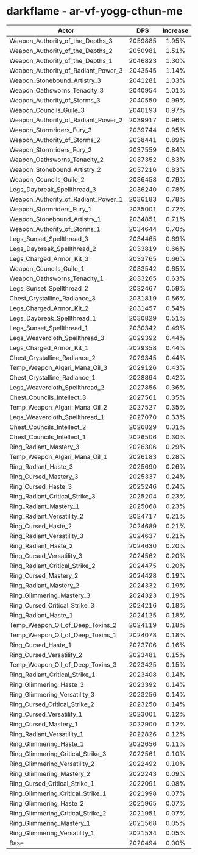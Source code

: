 # darkflame - ar-vf-yogg-cthun-me
| Actor | DPS | Increase |
|---|:---:|:---:|
|Weapon_Authority_of_the_Depths_3|2059885|1.95%|
|Weapon_Authority_of_the_Depths_2|2050981|1.51%|
|Weapon_Authority_of_the_Depths_1|2046823|1.30%|
|Weapon_Authority_of_Radiant_Power_3|2043545|1.14%|
|Weapon_Stonebound_Artistry_3|2041281|1.03%|
|Weapon_Oathsworns_Tenacity_3|2040954|1.01%|
|Weapon_Authority_of_Storms_3|2040550|0.99%|
|Weapon_Councils_Guile_3|2040193|0.97%|
|Weapon_Authority_of_Radiant_Power_2|2039917|0.96%|
|Weapon_Stormriders_Fury_3|2039744|0.95%|
|Weapon_Authority_of_Storms_2|2038441|0.89%|
|Weapon_Stormriders_Fury_2|2037559|0.84%|
|Weapon_Oathsworns_Tenacity_2|2037352|0.83%|
|Weapon_Stonebound_Artistry_2|2037216|0.83%|
|Weapon_Councils_Guile_2|2036458|0.79%|
|Legs_Daybreak_Spellthread_3|2036240|0.78%|
|Weapon_Authority_of_Radiant_Power_1|2036183|0.78%|
|Weapon_Stormriders_Fury_1|2035001|0.72%|
|Weapon_Stonebound_Artistry_1|2034851|0.71%|
|Weapon_Authority_of_Storms_1|2034644|0.70%|
|Legs_Sunset_Spellthread_3|2034465|0.69%|
|Legs_Daybreak_Spellthread_2|2033819|0.66%|
|Legs_Charged_Armor_Kit_3|2033765|0.66%|
|Weapon_Councils_Guile_1|2033542|0.65%|
|Weapon_Oathsworns_Tenacity_1|2033265|0.63%|
|Legs_Sunset_Spellthread_2|2032467|0.59%|
|Chest_Crystalline_Radiance_3|2031819|0.56%|
|Legs_Charged_Armor_Kit_2|2031457|0.54%|
|Legs_Daybreak_Spellthread_1|2030829|0.51%|
|Legs_Sunset_Spellthread_1|2030342|0.49%|
|Legs_Weavercloth_Spellthread_3|2029392|0.44%|
|Legs_Charged_Armor_Kit_1|2029358|0.44%|
|Chest_Crystalline_Radiance_2|2029345|0.44%|
|Temp_Weapon_Algari_Mana_Oil_3|2029126|0.43%|
|Chest_Crystalline_Radiance_1|2028894|0.42%|
|Legs_Weavercloth_Spellthread_2|2027856|0.36%|
|Chest_Councils_Intellect_3|2027561|0.35%|
|Temp_Weapon_Algari_Mana_Oil_2|2027527|0.35%|
|Legs_Weavercloth_Spellthread_1|2027070|0.33%|
|Chest_Councils_Intellect_2|2026829|0.31%|
|Chest_Councils_Intellect_1|2026506|0.30%|
|Ring_Radiant_Mastery_3|2026306|0.29%|
|Temp_Weapon_Algari_Mana_Oil_1|2026183|0.28%|
|Ring_Radiant_Haste_3|2025690|0.26%|
|Ring_Cursed_Mastery_3|2025337|0.24%|
|Ring_Cursed_Haste_3|2025246|0.24%|
|Ring_Radiant_Critical_Strike_3|2025204|0.23%|
|Ring_Radiant_Mastery_1|2025068|0.23%|
|Ring_Radiant_Versatility_2|2024717|0.21%|
|Ring_Cursed_Haste_2|2024689|0.21%|
|Ring_Radiant_Versatility_3|2024637|0.21%|
|Ring_Radiant_Haste_2|2024630|0.20%|
|Ring_Cursed_Versatility_3|2024562|0.20%|
|Ring_Radiant_Critical_Strike_2|2024475|0.20%|
|Ring_Cursed_Mastery_2|2024428|0.19%|
|Ring_Radiant_Mastery_2|2024332|0.19%|
|Ring_Glimmering_Mastery_3|2024323|0.19%|
|Ring_Cursed_Critical_Strike_3|2024216|0.18%|
|Ring_Radiant_Haste_1|2024125|0.18%|
|Temp_Weapon_Oil_of_Deep_Toxins_2|2024119|0.18%|
|Temp_Weapon_Oil_of_Deep_Toxins_1|2024078|0.18%|
|Ring_Cursed_Haste_1|2023706|0.16%|
|Ring_Cursed_Versatility_2|2023481|0.15%|
|Temp_Weapon_Oil_of_Deep_Toxins_3|2023425|0.15%|
|Ring_Radiant_Critical_Strike_1|2023408|0.14%|
|Ring_Glimmering_Haste_3|2023392|0.14%|
|Ring_Glimmering_Versatility_3|2023256|0.14%|
|Ring_Cursed_Critical_Strike_2|2023250|0.14%|
|Ring_Cursed_Versatility_1|2023001|0.12%|
|Ring_Cursed_Mastery_1|2022900|0.12%|
|Ring_Radiant_Versatility_1|2022826|0.12%|
|Ring_Glimmering_Haste_1|2022656|0.11%|
|Ring_Glimmering_Critical_Strike_3|2022561|0.10%|
|Ring_Glimmering_Versatility_2|2022492|0.10%|
|Ring_Glimmering_Mastery_2|2022243|0.09%|
|Ring_Cursed_Critical_Strike_1|2022091|0.08%|
|Ring_Glimmering_Critical_Strike_1|2021998|0.07%|
|Ring_Glimmering_Haste_2|2021965|0.07%|
|Ring_Glimmering_Critical_Strike_2|2021951|0.07%|
|Ring_Glimmering_Mastery_1|2021568|0.05%|
|Ring_Glimmering_Versatility_1|2021534|0.05%|
|Base|2020494|0.00%|
